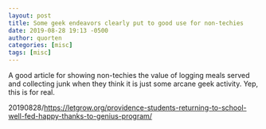 ```yaml
---
layout: post
title: Some geek endeavors clearly put to good use for non-techies
date: 2019-08-28 19:13 -0500
author: quorten
categories: [misc]
tags: [misc]
---
```


A good article for showing non-techies the value of logging meals
served and collecting junk when they think it is just some arcane geek
activity.  Yep, this is for real.

20190828/https://letgrow.org/providence-students-returning-to-school-well-fed-happy-thanks-to-genius-program/
